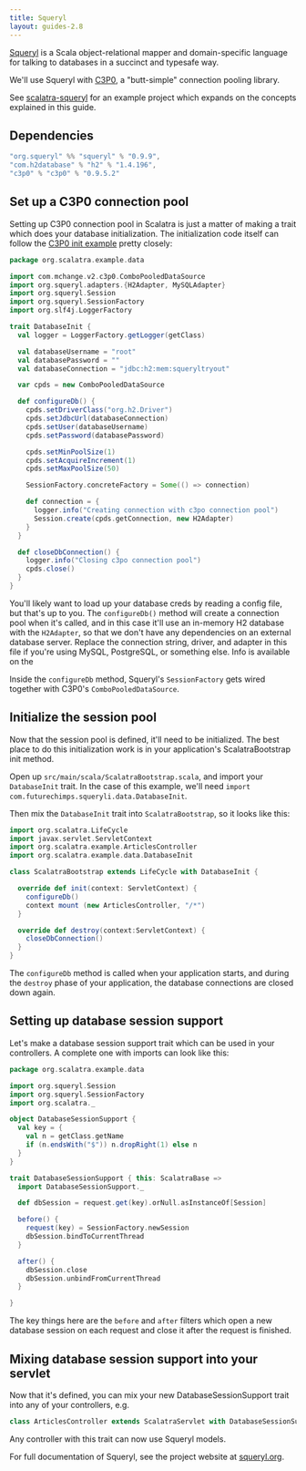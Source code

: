 ```yaml
---
title: Squeryl
layout: guides-2.8
---
```


[Squeryl](http://squeryl.org/) is a Scala object-relational mapper and
domain-specific language for talking to databases in a succinct and
typesafe way.

We'll use Squeryl with [C3P0](http://www.mchange.com/projects/c3p0/),
a "butt-simple" connection pooling library.

<div class="alert alert-info">
  <span class="badge badge-info"><i class="glyphicon glyphicon-flag"></i></span>
  See
  <a href="https://github.com/scalatra/scalatra-website-examples/tree/master/{{<2-8-scalatra_short_version>}}/persistence/scalatra-squeryl">scalatra-squeryl</a>
  for an example project which expands on the concepts explained in this guide.
</div>

## Dependencies

```scala
"org.squeryl" %% "squeryl" % "0.9.9",
"com.h2database" % "h2" % "1.4.196",
"c3p0" % "c3p0" % "0.9.5.2"
```

## Set up a C3P0 connection pool

Setting up C3P0 connection pool in Scalatra is just a matter of making
a trait which does your database initialization. The initialization
code itself can follow the
[C3P0 init example](http://www.mchange.com/projects/c3p0/#quickstart)
pretty closely:

```scala
package org.scalatra.example.data

import com.mchange.v2.c3p0.ComboPooledDataSource
import org.squeryl.adapters.{H2Adapter, MySQLAdapter}
import org.squeryl.Session
import org.squeryl.SessionFactory
import org.slf4j.LoggerFactory

trait DatabaseInit {
  val logger = LoggerFactory.getLogger(getClass)

  val databaseUsername = "root"
  val databasePassword = ""
  val databaseConnection = "jdbc:h2:mem:squeryltryout"

  var cpds = new ComboPooledDataSource

  def configureDb() {
    cpds.setDriverClass("org.h2.Driver")
    cpds.setJdbcUrl(databaseConnection)
    cpds.setUser(databaseUsername)
    cpds.setPassword(databasePassword)

    cpds.setMinPoolSize(1)
    cpds.setAcquireIncrement(1)
    cpds.setMaxPoolSize(50)

    SessionFactory.concreteFactory = Some(() => connection)

    def connection = {
      logger.info("Creating connection with c3po connection pool")
      Session.create(cpds.getConnection, new H2Adapter)
    }
  }

  def closeDbConnection() {
    logger.info("Closing c3po connection pool")
    cpds.close()
  }
}
```

You'll likely want to load up your database creds by reading a config file,
but that's up to you. The `configureDb()` method will create a connection pool when it's called, and in this case it'll use an in-memory H2 database with the `H2Adapter`, so that we don't have any dependencies on an external database server. Replace the connection string, driver, and adapter in this file if you're using MySQL, PostgreSQL, or something else. Info is available on the

Inside the `configureDb` method, Squeryl's `SessionFactory` gets wired together
with C3P0's `ComboPooledDataSource`.

## Initialize the session pool

Now that the session pool is defined, it'll need to be initialized. The best
place to do this initialization work is in your application's ScalatraBootstrap
init method.

Open up `src/main/scala/ScalatraBootstrap.scala`, and import your `DatabaseInit`
trait. In the case of this example, we'll need
`import com.futurechimps.squeryli.data.DatabaseInit`.

Then mix the `DatabaseInit` trait into `ScalatraBootstrap`, so it looks like this:

```scala
import org.scalatra.LifeCycle
import javax.servlet.ServletContext
import org.scalatra.example.ArticlesController
import org.scalatra.example.data.DatabaseInit

class ScalatraBootstrap extends LifeCycle with DatabaseInit {

  override def init(context: ServletContext) {
    configureDb()
    context mount (new ArticlesController, "/*")
  }

  override def destroy(context:ServletContext) {
    closeDbConnection()
  }
}
```

The `configureDb` method is called when your application starts, and during the
`destroy` phase of your application, the database connections are closed down
again.

## Setting up database session support

Let's make a database session support trait which can be used in your
controllers. A complete one with imports can look like this:

```scala
package org.scalatra.example.data

import org.squeryl.Session
import org.squeryl.SessionFactory
import org.scalatra._

object DatabaseSessionSupport {
  val key = {
    val n = getClass.getName
    if (n.endsWith("$")) n.dropRight(1) else n
  }
}

trait DatabaseSessionSupport { this: ScalatraBase =>
  import DatabaseSessionSupport._

  def dbSession = request.get(key).orNull.asInstanceOf[Session]

  before() {
    request(key) = SessionFactory.newSession
    dbSession.bindToCurrentThread
  }

  after() {
    dbSession.close
    dbSession.unbindFromCurrentThread
  }

}
```

The key things here are the `before` and `after` filters which open a new database
session on each request and close it after the request is finished.

## Mixing database session support into your servlet

Now that it's defined, you can mix your new DatabaseSessionSupport trait into
any of your controllers, e.g.

```scala
class ArticlesController extends ScalatraServlet with DatabaseSessionSupport
```

Any controller with this trait can now use Squeryl models.

For full documentation of Squeryl, see the project website at
[squeryl.org](http://squeryl.org).
